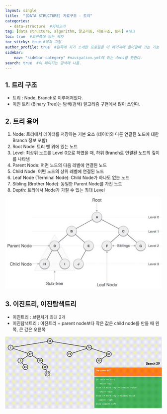 ```yaml
---
layout: single
title:  "[DATA STRUCTURE] 자료구조 - 트리"
categories: 
  - data-structure  #카테고리
tag: [data structure, algorithm, 알고리즘, 자료구조, 트리] #태그
toc: true  #오른쪽에 있는 목차
toc_sticky: true #목차 고정
author_profile: true  #왼쪽에 자기 소개란 프로필을 이 페이지에 들어갈때 끄는 기능
sidebar:
    nav: "sidebar-category" #navigation.yml에 있는 docs를 뜻한다.
search: true  #이 페이지는 검색에 나옴.
---
```


## 1. 트리 구조

- 트리 : Node, Branch로 이루어져있다.
- 이진 트리 (Binary Tree)는 탐색(검색) 알고리즘 구현에서 많이 쓰인다.

## 2. 트리 용어
1. Node: 트리에서 데이터를 저장하는 기본 요소 (데이터와 다른 연결된 노드에 대한 Branch 정보 포함)
2. Root Node: 트리 맨 위에 있는 노드
3. Level: 최상위 노드를 Level 0으로 하였을 때, 하위 Branch로 연결된 노드의 깊이를 나타냄
4. Parent Node: 어떤 노드의 다음 레벨에 연결된 노드
5. Child Node: 어떤 노드의 상위 레벨에 연결된 노드
6. Leaf Node (Terminal Node): Child Node가 하나도 없는 노드
7. Sibling (Brother Node): 동일한 Parent Node를 가진 노드
8. Depth: 트리에서 Node가 가질 수 있는 최대 Level

![tree](/assets/images/2023-02-21/tree.png)

## 3. 이진트리, 이진탐색트리
- 이진트리 : 브랜치가 최대 2개
- 이진탐색트리 : 이진트리 + parent node보다 작은 값은 child node를 만들 때 왼쪽, 큰 값은 오른쪽

![binaryTree](/assets/images/2023-02-21/tree.gif)
